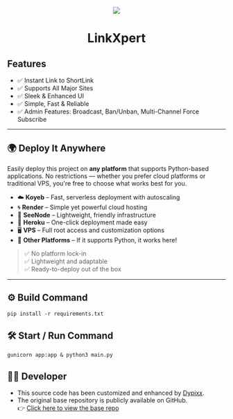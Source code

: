 <p align="center">
  <img src="https://i.ibb.co/YmXWzQk/multilink-SHortner.jpg">
</p>

<h1 align="center">LinkXpert</h1>

## Features  

- ✅ Instant Link to ShortLink
- ✅ Supports All Major Sites
- ✅ Sleek & Enhanced UI
- ✅ Simple, Fast & Reliable
- ✅ Admin Features: Broadcast, Ban/Unban, Multi-Channel Force Subscribe

---

## 🌍 Deploy It Anywhere

Easily deploy this project on **any platform** that supports Python-based applications. No restrictions — whether you prefer cloud platforms or traditional VPS, you're free to choose what works best for you.

- ☁️ **Koyeb** – Fast, serverless deployment with autoscaling  
- 🌀 **Render** – Simple yet powerful cloud hosting  
- 🧩 **SeeNode** – Lightweight, friendly infrastructure  
- 🚀 **Heroku** – One-click deployment made easy  
- 🖥️ **VPS** – Full root access and customization options  
- 💠 **Other Platforms** – If it supports Python, it works here!

> ✅ No platform lock-in  
> ✅ Lightweight and adaptable  
> ✅ Ready-to-deploy out of the box

---

## ⚙️ Build Command
```
pip install -r requirements.txt
```

## 🛠 Start / Run Command
```
gunicorn app:app & python3 main.py
```

## 👨‍💻 Developer

- This source code has been customized and enhanced by [Dypixx](https://dypixx.online).
- The original base repository is publicly available on GitHub.  
  👉 [Click here to view the base repo](https://github.com/TamilanBotsZ/TB_ShortLink_Convertor)
